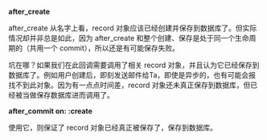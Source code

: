 **after\_create**

after\_create 从名字上看，record 对象应该已经创建并保存到数据库了。但实际情况却并非总是如此，因为 after\_create 和整个创建、保存是处于同一个生命周期的（共用一个 commit），所以还是有可能保存失败。

坑在哪？如果我们在此回调需要调用了相关 record 对象，并且认为它已经保存到数据库了。例如用户创建后，即刻发送邮件给Ta，即使是异步的，也有可能会报找不到此对象。因为有一点点时间差，record 对象还未真正保存到数据库，但已经被当做保存数据库进而调用了。



**after\_commit on: :create**

使用它，则保证了 record 对象已经真正被保存了，保存到数据库。



